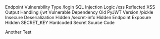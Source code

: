 Endpoint	Vulnerability	Type
/login	SQL Injection	Logic
/xss	Reflected XSS	Output Handling
/jwt	Vulnerable Dependency	Old PyJWT Version
/pickle	Insecure Deserialization	Hidden
/secret-info	Hidden Endpoint Exposure	Hidden
SECRET_KEY	Hardcoded Secret	Source Code


Another Test
